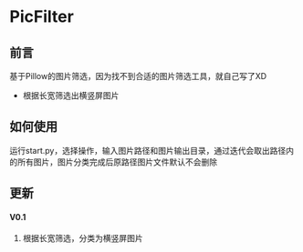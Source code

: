# PicFilter
## 前言
基于Pillow的图片筛选，因为找不到合适的图片筛选工具，就自己写了XD

* 根据长宽筛选出横竖屏图片

## 如何使用
运行start.py，选择操作，输入图片路径和图片输出目录，通过迭代会取出路径内的所有图片，图片分类完成后原路径图片文件默认不会删除

## 更新
#### V0.1
1. 根据长宽筛选，分类为横竖屏图片


